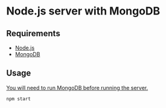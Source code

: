 # Node.js server with MongoDB

## Requirements

* [Node.js](https://nodejs.org/en/download/current/)
* [MongoDB](https://docs.mongodb.com/manual/installation/?jmp=footer#mongodb-community-edition)

## Usage
[You will need to run MongoDB before running the server.](https://docs.mongodb.com/manual/tutorial/install-mongodb-on-ubuntu/#start-mongodb)

```
npm start
```

